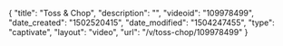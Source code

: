 {
    "title": "Toss &amp; Chop",
    "description": "",
    "videoid": "109978499",
    "date_created": "1502520415",
    "date_modified": "1504247455",
    "type": "captivate",
    "layout": "video",
    "url": "\/v\/toss-chop\/109978499"
}